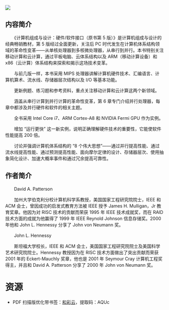 ![](http://img3m1.ddimg.cn/95/19/23735741-1_u_1.jpg)

## 内容简介

　　《计算机组成与设计：硬件/软件接口（原书第 5 版）》是计算机组成与设计的经典畅销教材，第 5 版经过全面更新，关注后 PC 时代发生在计算机体系结构领域的革命性变革——从单核处理器到多核微处理器，从串行到并行。本书特别关注移动计算和云计算，通过平板电脑、云体系结构以及 ARM（移动计算设备）和 x86（云计算）体系结构来探索和揭示这场技术变革。

　　与前几版一样，本书采用 MIPS 处理器讲解计算机硬件技术、汇编语言、计算机算术、流水线、存储器层次结构以及 I/O 等基本功能。

　　更新例题、练习题和参考资料，重点关注移动计算和云计算这两个新领域。

　　涵盖从串行计算到并行计算的革命性变革，第 6 章专门介绍并行处理器，每章中都涉及并行硬件和软件的相关主题。

　　全书采用 Intel Core i7、ARM Cortex-A8 和 NVIDIA Fermi GPU 作为实例。

　　增加 “运行更快” 这一新实例，说明正确理解硬件技术的重要性，它能使软件性能提高 200 倍。

　　讨论并强调计算机体系结构的 “8 个伟大思想”——通过并行提高性能、通过流水线提高性能、通过预测提高性能、面向摩尔定律的设计、存储器层次、使用抽象简化设计、加速大概率事件和通过冗余提高可靠性。

## 作者简介

　　David A. Patterson

　　加州大学伯克利分校计算机科学系教授，美国国家工程研究院院士，IEEE 和 ACM 会士，曾因成功的启发式教育方法被 IEEE 授予 James H. Mulligan，Jr 教育奖章。他因为对 RISC 技术的贡献而荣获 1995 年 IEEE 技术成就奖，而在 RAID 技术方面的成就为他赢得了 1999 年 IEEE Reynold Johnson 信息存储奖。2000 年他和 John L. Hennessy 分享了 John von Neumann 奖。

　　John L. Hennessy

　　斯坦福大学校长，IEEE 和 ACM 会士，美国国家工程研究院院士及美国科学艺术研究院院士。Hennessy 教授因为在 RISC 技术方面做出了突出贡献而荣获 2001 年的 Eckert-Mauchly 奖章，他也是 2001 年 Seymour Cray 计算机工程奖得主，并且和 David A. Patterson 分享了 2000 年 John von Neumann 奖。

# 资源

* PDF 扫描版优化带书签：[和彩云](http://caiyun.feixin.10086.cn/dl/0n5CfnpOLrEhG)，提取码：AQUc
